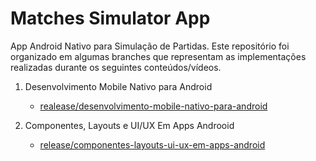 # Matches Simulator App

App Android Nativo para Simulação de Partidas. Este repositório foi organizado em algumas branches que representam as implementações
realizadas durante os seguintes conteúdos/vídeos.

1. Desenvolvimento Mobile Nativo para Android 
     - [realease/desenvolvimento-mobile-nativo-para-android](https://github.com/Dzinhoo/matches-simulator-app/tree/realese/desenvolvimento-mobile-nativo-para-android
)
     
2. Componentes, Layouts e UI/UX Em Apps Androoid
     - [release/componentes-layouts-ui-ux-em-apps-android](https://github.com/Dzinhoo/matches-simulator-app/tree/release/componentes-layouts-ui-ux-em-apps-android)
     
